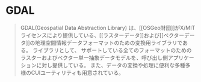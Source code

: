 # GDAL

> GDAL(Geospatial Data Abstraction Library) は、[[OSGeo財団]]がX/MITライセンスにより提供している、[[ラスターデータ]]および[[ベクターデータ]]の地理空間情報データフォーマットのための変換用ライブラリである。
> ライブラリとして、 サポートしている全てのフォーマットのためのラスターおよびベクター単一抽象データモデルを、呼び出し側アプリケーションに対し提供している。
> また、データの変換や処理に便利な多種多様のCUIユーティリティも用意されている。
